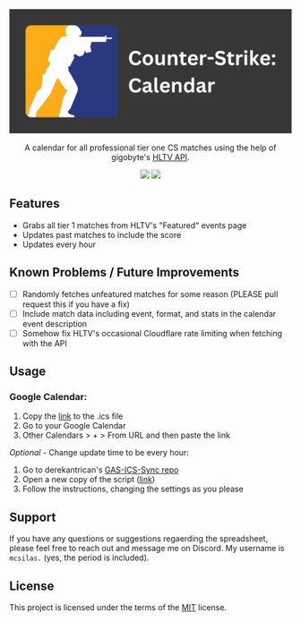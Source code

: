 <div align="center">
<img src="./images/header.png" style="max-height:250px">
<p>A calendar for all professional tier one CS matches using the help of gigobyte's <a href=https://github.com/gigobyte/HLTV>HLTV API</a>.</p>
<img src="https://img.shields.io/badge/made_with_♡_by-silas-red">
<a href="https://github.com/silasmcnutt/counter-strike-calendar/blob/main/LICENSE.txt"><img src="https://img.shields.io/badge/License-MIT-green"></a>
</div>

## Features

<ul>
    <li>Grabs all tier 1 matches from HLTV's "Featured" events page</li>
    <li>Updates past matches to include the score</li>
    <li>Updates every hour</li>
</ul>

## Known Problems / Future Improvements

- [ ] Randomly fetches unfeatured matches for some reason (PLEASE pull request this if you have a fix)
- [ ] Include match data including event, format, and stats in the calendar event description
- [ ] Somehow fix HLTV's occasional Cloudflare rate limiting when fetching with the API

## Usage

### Google Calendar:

1. Copy the [link](https://silasmcnutt.github.io/counter-strike-calendar/ics/finalCalendar.ics) to the .ics file
2. Go to your Google Calendar
3. Other Calendars > + > From URL and then paste the link

_Optional_ - Change update time to be every hour:

1. Go to derekantrican's [GAS-ICS-Sync repo](https://github.com/derekantrican/GAS-ICS-Sync)
2. Open a new copy of the script ([link](https://script.google.com/d/1BOk8MDLbLaHh6SwG1M1tsgNXjkcC-79LE0QoipRuTDxbO3fMVvqoROQD/edit?newcopy=true))
3. Follow the instructions, changing the settings as you please

## Support

If you have any questions or suggestions regaerding the spreadsheet, please feel free to reach out and message me on Discord. My username is `mcsilas.` (yes, the period is included).

## License

This project is licensed under the terms of the [MIT](https://github.com/silasmcnutt/ultimate-coaster-spreadsheet/blob/main/LICENSE.txt) license.
